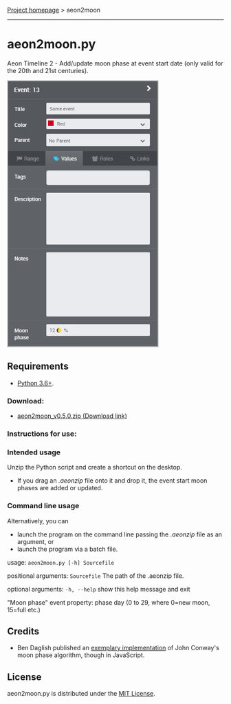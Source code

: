 [Project homepage](..) > aeon2moon

------------------------------------------------------------------

# aeon2moon.py

Aeon Timeline 2 - Add/update moon phase at event start date (only valid for the 20th and 21st centuries).

![Screenshot](Screenshots/moonphase01.png)

## Requirements

- [Python 3.6+](https://www.python.org). 

### Download:

- [aeon2moon_v0.5.0.zip (Download link)](https://raw.githubusercontent.com/peter88213/paeon/main/aeon2moon/dist/aeon2moon_v0.5.0.zip)

### Instructions for use:

### Intended usage

Unzip the Python script and create a shortcut on the desktop. 
- If you drag an *.aeonzip* file onto it and drop it, the event start moon phases are added or updated. 

### Command line usage

Alternatively, you can

- launch the program on the command line passing the *.aeonzip* file as an argument, or
- launch the program via a batch file.

usage: `aeon2moon.py [-h] Sourcefile`

positional arguments:
  `Sourcefile`  The path of the .aeonzip file.

optional arguments:
  `-h, --help`  show this help message and exit
  
"Moon phase" event property: phase day (0 to 29, where 0=new moon, 15=full etc.)


## Credits

- Ben Daglish published an [exemplary implementation](http://www.ben-daglish.net/moon.shtml) of John Conway's moon phase algorithm, though in JavaScript.

## License

aeon2moon.py is distributed under the [MIT License](http://www.opensource.org/licenses/mit-license.php).